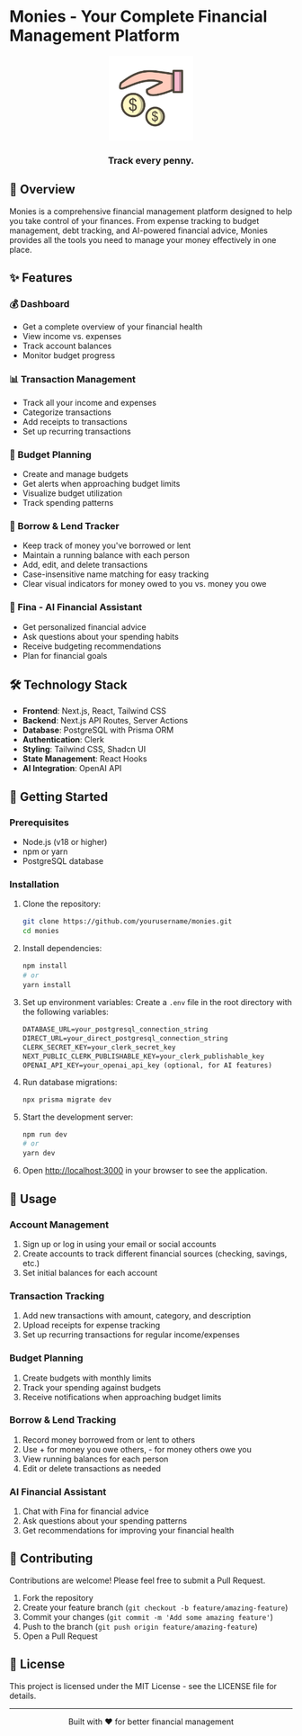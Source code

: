 # Monies - Your Complete Financial Management Platform

<div align="center">
  <img src="/public/logo.png" alt="Monies Logo" width="150" />
  <h3>Track every penny.</h3>
</div>

## 🌟 Overview

Monies is a comprehensive financial management platform designed to help you take control of your finances. From expense tracking to budget management, debt tracking, and AI-powered financial advice, Monies provides all the tools you need to manage your money effectively in one place.

## ✨ Features

### 💰 Dashboard
- Get a complete overview of your financial health
- View income vs. expenses
- Track account balances
- Monitor budget progress

### 📊 Transaction Management
- Track all your income and expenses
- Categorize transactions
- Add receipts to transactions
- Set up recurring transactions

### 📝 Budget Planning
- Create and manage budgets
- Get alerts when approaching budget limits
- Visualize budget utilization
- Track spending patterns

### 🤝 Borrow & Lend Tracker
- Keep track of money you've borrowed or lent
- Maintain a running balance with each person
- Add, edit, and delete transactions
- Case-insensitive name matching for easy tracking
- Clear visual indicators for money owed to you vs. money you owe

### 🤖 Fina - AI Financial Assistant
- Get personalized financial advice
- Ask questions about your spending habits
- Receive budgeting recommendations
- Plan for financial goals

## 🛠️ Technology Stack

- **Frontend**: Next.js, React, Tailwind CSS
- **Backend**: Next.js API Routes, Server Actions
- **Database**: PostgreSQL with Prisma ORM
- **Authentication**: Clerk
- **Styling**: Tailwind CSS, Shadcn UI
- **State Management**: React Hooks
- **AI Integration**: OpenAI API

## 🚀 Getting Started

### Prerequisites

- Node.js (v18 or higher)
- npm or yarn
- PostgreSQL database

### Installation

1. Clone the repository:
   ```bash
   git clone https://github.com/yourusername/monies.git
   cd monies
   ```

2. Install dependencies:
   ```bash
   npm install
   # or
   yarn install
   ```

3. Set up environment variables:
   Create a `.env` file in the root directory with the following variables:
   ```
   DATABASE_URL=your_postgresql_connection_string
   DIRECT_URL=your_direct_postgresql_connection_string
   CLERK_SECRET_KEY=your_clerk_secret_key
   NEXT_PUBLIC_CLERK_PUBLISHABLE_KEY=your_clerk_publishable_key
   OPENAI_API_KEY=your_openai_api_key (optional, for AI features)
   ```

4. Run database migrations:
   ```bash
   npx prisma migrate dev
   ```

5. Start the development server:
   ```bash
   npm run dev
   # or
   yarn dev
   ```

6. Open [http://localhost:3000](http://localhost:3000) in your browser to see the application.

## 📱 Usage

### Account Management
1. Sign up or log in using your email or social accounts
2. Create accounts to track different financial sources (checking, savings, etc.)
3. Set initial balances for each account

### Transaction Tracking
1. Add new transactions with amount, category, and description
2. Upload receipts for expense tracking
3. Set up recurring transactions for regular income/expenses

### Budget Planning
1. Create budgets with monthly limits
2. Track your spending against budgets
3. Receive notifications when approaching budget limits

### Borrow & Lend Tracking
1. Record money borrowed from or lent to others
2. Use + for money you owe others, - for money others owe you
3. View running balances for each person
4. Edit or delete transactions as needed

### AI Financial Assistant
1. Chat with Fina for financial advice
2. Ask questions about your spending patterns
3. Get recommendations for improving your financial health

## 🤝 Contributing

Contributions are welcome! Please feel free to submit a Pull Request.

1. Fork the repository
2. Create your feature branch (`git checkout -b feature/amazing-feature`)
3. Commit your changes (`git commit -m 'Add some amazing feature'`)
4. Push to the branch (`git push origin feature/amazing-feature`)
5. Open a Pull Request

## 📄 License

This project is licensed under the MIT License - see the LICENSE file for details.


---

<div align="center">
  <p>Built with ❤️ for better financial management</p>
</div>
